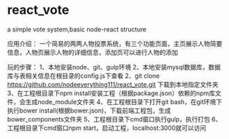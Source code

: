 # react_vote
a simple vote system,basic node-react structure

应用介绍：
一个简易的两两人物投票系统，有三个功能页面，主页展示人物简要信息，人物页展示人物的详细信息，添加页可以进行人物的添加

玩的步骤：
1、本地安装node、git、gulp环境
2、本地安装mysql数据库，数据库与表相关信息在根目录的config.js下查看
2、git clone https://github.com/nodeeverything111/react_vote.git 下载到本地指定文件夹
3、在工程根目录下npm install安装工程（根据package.json）依赖的npm库文件，会生成node_module文件夹
4、在工程根目录下打开git bash，在git环境下执行bower install(根据bower.json)，下载前端工程包，生成bower_components文件夹
5、工程根目录下cmd窗口执行gulp，执行打包
6、工程根目录下cmd窗口npm start，启动工程，localhost:3000就可以访问
